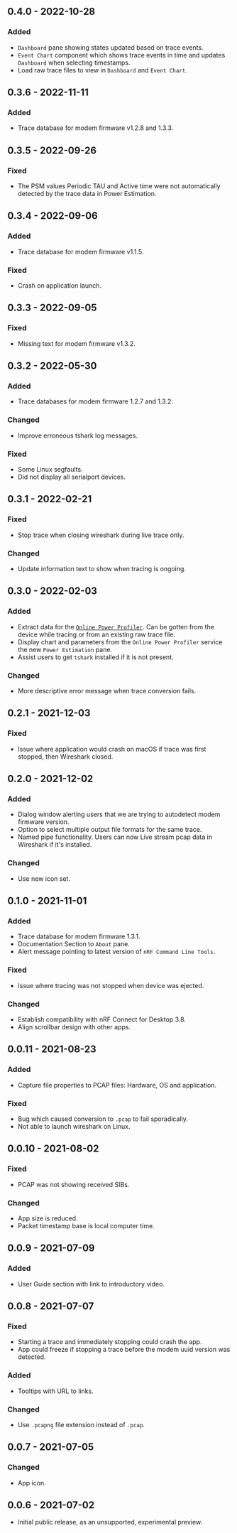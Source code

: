 ## 0.4.0 - 2022-10-28

### Added

-   `Dashboard` pane showing states updated based on trace events.
-   `Event Chart` component which shows trace events in time and updates
    `Dashboard` when selecting timestamps.
-   Load raw trace files to view in `Dashboard` and `Event Chart`.
## 0.3.6 - 2022-11-11

### Added

-   Trace database for modem firmware v1.2.8 and 1.3.3.

## 0.3.5 - 2022-09-26

### Fixed

-   The PSM values Periodic TAU and Active time were not automatically detected
    by the trace data in Power Estimation.

## 0.3.4 - 2022-09-06

### Added

-   Trace database for modem firmware v1.1.5.

### Fixed

-   Crash on application launch.

## 0.3.3 - 2022-09-05

### Fixed

-   Missing text for modem firmware v1.3.2.

## 0.3.2 - 2022-05-30

### Added

-   Trace databases for modem firmware 1.2.7 and 1.3.2.

### Changed

-   Improve erroneous tshark log messages.

### Fixed

-   Some Linux segfaults.
-   Did not display all serialport devices.

## 0.3.1 - 2022-02-21

### Fixed

-   Stop trace when closing wireshark during live trace only.

### Changed

-   Update information text to show when tracing is ongoing.

## 0.3.0 - 2022-02-03

### Added

-   Extract data for the
    [`Online Power Profiler`](https://devzone.nordicsemi.com/power/). Can be
    gotten from the device while tracing or from an existing raw trace file.
-   Display chart and parameters from the `Online Power Profiler` service the
    new `Power Estimation` pane.
-   Assist users to get `tshark` installed if it is not present.

### Changed

-   More descriptive error message when trace conversion fails.

## 0.2.1 - 2021-12-03

### Fixed

-   Issue where application would crash on macOS if trace was first stopped,
    then Wireshark closed.

## 0.2.0 - 2021-12-02

### Added

-   Dialog window alerting users that we are trying to autodetect modem firmware
    version.
-   Option to select multiple output file formats for the same trace.
-   Named pipe functionality. Users can now Live stream pcap data in Wireshark
    if it's installed.

### Changed

-   Use new icon set.

## 0.1.0 - 2021-11-01

### Added

-   Trace database for modem firmware 1.3.1.
-   Documentation Section to `About` pane.
-   Alert message pointing to latest version of `nRF Command Line Tools`.

### Fixed

-   Issue where tracing was not stopped when device was ejected.

### Changed

-   Establish compatibility with nRF Connect for Desktop 3.8.
-   Align scrollbar design with other apps.

## 0.0.11 - 2021-08-23

### Added

-   Capture file properties to PCAP files: Hardware, OS and application.

### Fixed

-   Bug which caused conversion to `.pcap` to fail sporadically.
-   Not able to launch wireshark on Linux.

## 0.0.10 - 2021-08-02

### Fixed

-   PCAP was not showing received SIBs.

### Changed

-   App size is reduced.
-   Packet timestamp base is local computer time.

## 0.0.9 - 2021-07-09

### Added

-   User Guide section with link to introductory video.

## 0.0.8 - 2021-07-07

### Fixed

-   Starting a trace and immediately stopping could crash the app.
-   App could freeze if stopping a trace before the modem uuid version was
    detected.

### Added

-   Tooltips with URL to links.

### Changed

-   Use `.pcapng` file extension instead of `.pcap`.

## 0.0.7 - 2021-07-05

### Changed

-   App icon.

## 0.0.6 - 2021-07-02

-   Initial public release, as an unsupported, experimental preview.
